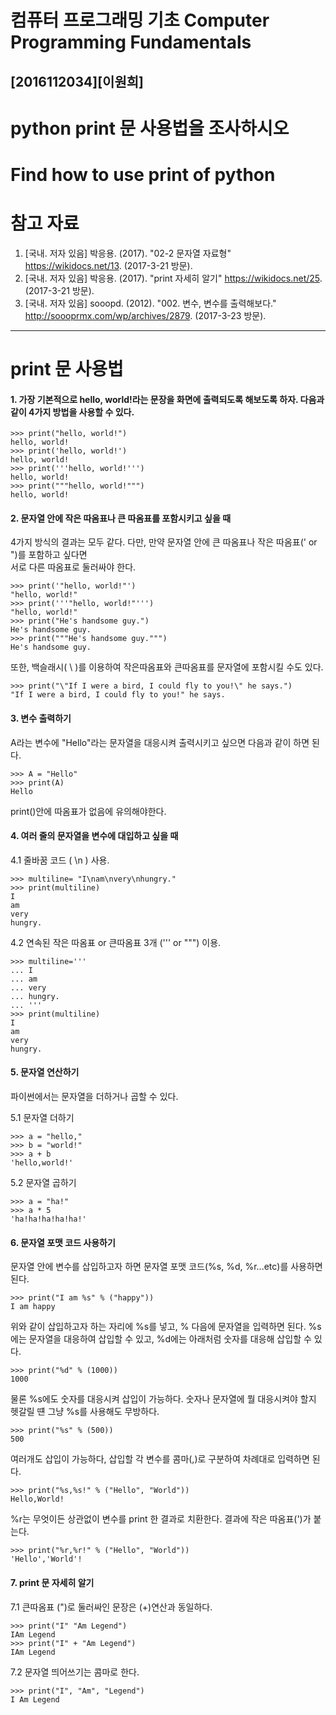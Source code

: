 # 컴퓨터 프로그래밍 기초 Computer Programming Fundamentals
## [2016112034][이원희]
# python print 문 사용법을 조사하시오
# Find how to use print of python

# 참고 자료
1. [국내. 저자 있음] 박응용. (2017). "02-2 문자열 자료형" https://wikidocs.net/13. (2017-3-21 방문).
2. [국내. 저자 있음] 박응용. (2017). "print 자세히 알기" https://wikidocs.net/25. (2017-3-21 방문).
3. [국내. 저자 있음] sooopd. (2012). "002. 변수, 변수를 출력해보다." http://soooprmx.com/wp/archives/2879. (2017-3-23 방문).


****

# print 문 사용법


#### 1. 가장 기본적으로 hello, world!라는 문장을 화면에 출력되도록 해보도록 하자. 다음과 같이 4가지 방법을 사용할 수 있다.

````
>>> print("hello, world!")
hello, world!
>>> print('hello, world!')
hello, world!
>>> print('''hello, world!''')
hello, world!
>>> print("""hello, world!""")
hello, world!
````


#### 2. 문자열 안에 작은 따옴표나 큰 따옴표를 포함시키고 싶을 때 
 
4가지 방식의 결과는 모두 같다. 다만, 만약 문자열 안에 큰 따옴표나 작은 따옴표(' or ")를 포함하고 싶다면  
서로 다른 따옴표로 둘러싸야 한다.
````
>>> print('"hello, world!"')
"hello, world!"
>>> print('''"hello, world!"''')
"hello, world!"
>>> print("He's handsome guy.")
He's handsome guy.
>>> print("""He's handsome guy.""")
He's handsome guy.
````

또한, 백슬래시( \ )를 이용하여 작은따옴표와 큰따옴표를 문자열에 포함시킬 수도 있다.
````
>>> print("\"If I were a bird, I could fly to you!\" he says.")
"If I were a bird, I could fly to you!" he says.
````

#### 3. 변수 출력하기

A라는 변수에 "Hello"라는 문자열을 대응시켜 출력시키고 싶으면 다음과 같이 하면 된다.
````
>>> A = "Hello"
>>> print(A)
Hello
````
print()안에 따옴표가 없음에 유의해야한다.


#### 4. 여러 줄의 문자열을 변수에 대입하고 싶을 때

4.1 줄바꿈 코드 ( \n ) 사용.
````
>>> multiline= "I\nam\nvery\nhungry."
>>> print(multiline)
I
am
very
hungry.
````

4.2 연속된 작은 따옴표 or 큰따옴표 3개 (''' or """) 이용.
````
>>> multiline='''
... I
... am
... very
... hungry.
... '''
>>> print(multiline)
I
am
very
hungry.
````


#### 5. 문자열 연산하기

파이썬에서는 문자열을 더하거나 곱할 수 있다.  
  
5.1 문자열 더하기
````
>>> a = "hello,"
>>> b = "world!"
>>> a + b
'hello,world!'
````
  
5.2 문자열 곱하기
````
>>> a = "ha!"
>>> a * 5
'ha!ha!ha!ha!ha!'
````


#### 6. 문자열 포맷 코드 사용하기

문자열 안에 변수를 삽입하고자 하면 문자열 포맷 코드(%s, %d, %r...etc)를 사용하면 된다.
````
>>> print("I am %s" % ("happy"))
I am happy
````

위와 같이 삽입하고자 하는 자리에 %s를 넣고, % 다음에 문자열을 입력하면 된다.
%s에는 문자열을 대응하여 삽입할 수 있고, %d에는 아래처럼 숫자를 대응해 삽입할 수 있다.
````
>>> print("%d" % (1000))
1000
````

물론 %s에도 숫자를 대응시켜 삽입이 가능하다. 숫자나 문자열에 뭘 대응시켜야 할지 헷갈릴 떈 그냥 %s를 사용해도 무방하다.
````
>>> print("%s" % (500))
500
````

여러개도 삽입이 가능하다, 삽입할 각 변수를 콤마(,)로 구분하여 차례대로 입력하면 된다.
````
>>> print("%s,%s!" % ("Hello", "World"))
Hello,World!
````

%r는 무엇이든 상관없이 변수를 print 한 결과로 치환한다. 결과에 작은 따옴표(')가 붙는다.
````
>>> print("%r,%r!" % ("Hello", "World"))
'Hello','World'!
````


#### 7. print 문 자세히 알기

7.1 큰따옴표 (")로 둘러싸인 문장은 (+)연산과 동일하다.
````
>>> print("I" "Am Legend")
IAm Legend
>>> print("I" + "Am Legend")
IAm Legend
````

7.2 문자열 띄어쓰기는 콤마로 한다.
````
>>> print("I", "Am", "Legend")
I Am Legend
````
